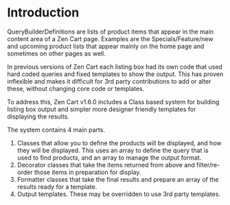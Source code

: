 Introduction
============

QueryBuilderDefinitions are lists of product items that appear in the main content area of a Zen Cart page. Examples are the Specials/Feature/new and upcoming product lists that appear mainly on the home page and sometimes on other pages as well.

In previous versions of Zen Cart each listing box had its own code that used hard coded queries and fixed templates to show the output. This has proven inflexible and makes it difficult for 3rd party contributions to add or alter these, without changing core code or templates.

To address this, Zen Cart v1.6.0 includes a Class based system for building listing box output  and simpler more designer friendly templates for displaying the results.

The system contains 4 main parts.

1. Classes that allow you to define the  products will be displayed, and how they will be displayed. This uses an array to define the query that is used to find products, and an array to manage the output format.
2. Decorator classes that take the items returned from above and filter/re-order those items in preparation for display.
3. Formatter classes that take the final results and prepare an array of the results ready for a template.
4. Output templates. These may be overridden to use 3rd party templates.

 

